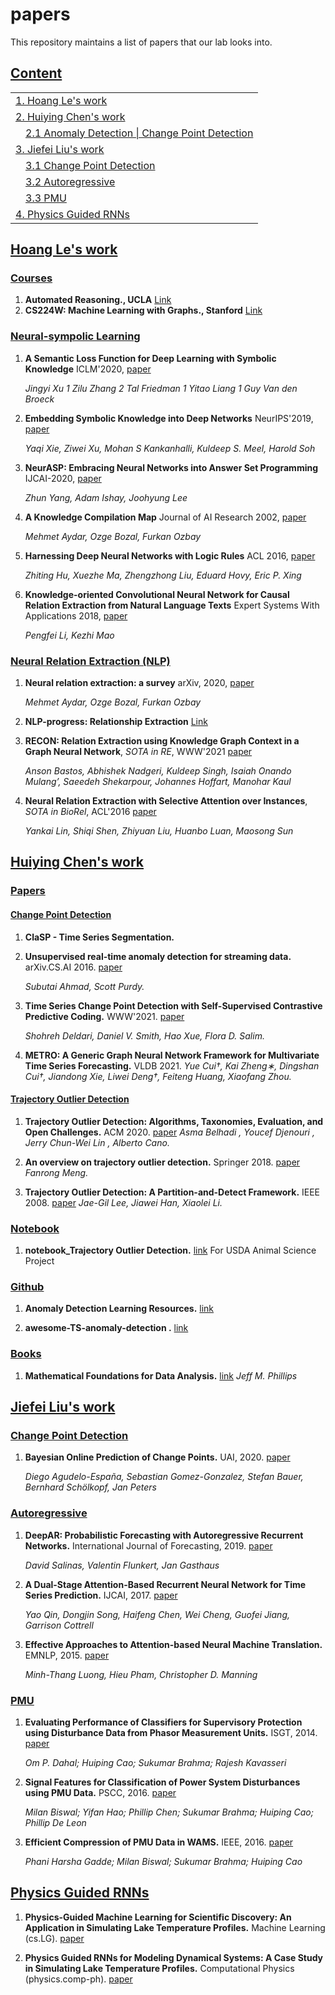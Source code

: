 # papers
This repository maintains a list of papers that our lab looks into. 

## [Content](#content)

<table>
<tr><td colspan="2"><a href="#Trung">1. Hoang Le's work</a></td></tr>
<tr><td colspan="2"><a href="#Huiying">2. Huiying Chen's work</a></td></tr>
   <tr><td colspan="2">&emsp;<a href="#Anomaly-Detection-|-Change-Point-Detection">2.1 Anomaly Detection | Change Point Detection</a></td></tr>
<tr><td colspan="2"><a href="#Jiefei-Liu's-work">3. Jiefei Liu's work</a></td></tr>
   <tr><td colspan="2">&emsp;<a href="#Change-Point-Detection">3.1 Change Point Detection</a></td></tr>
   <tr><td colspan="2">&emsp;<a href="#Autoregressive">3.2 Autoregressive</a></td></tr>
   <tr><td colspan="2">&emsp;<a href="#PMU">3.3 PMU</a></td></tr>
<tr><td colspan="2"><a href="#Physics-Guided-RNNs">4. Physics Guided RNNs</a></td></tr>
</table>


## [Hoang Le's work](#content)
### [Courses](#content)
1. **Automated Reasoning., UCLA** [Link](https://www.youtube.com/playlist?list=PLlDG_zCuBub5AyHuxnw8vfgx7Wd-P-4XN)
2. **CS224W: Machine Learning with Graphs., Stanford** [Link](https://www.youtube.com/watch?v=JAB_plj2rbA&list=PLoROMvodv4rPLKxIpqhjhPgdQy7imNkDn)

### [Neural-sympolic Learning](#content)
1. **A Semantic Loss Function for Deep Learning with Symbolic Knowledge** ICLM'2020, [paper](https://arxiv.org/abs/1711.11157)

    *Jingyi Xu 1 Zilu Zhang 2 Tal Friedman 1 Yitao Liang 1 Guy Van den Broeck*

1. **Embedding Symbolic Knowledge into Deep Networks** NeurIPS'2019, [paper](https://arxiv.org/abs/1909.01161)

    *Yaqi Xie, Ziwei Xu, Mohan S Kankanhalli, Kuldeep S. Meel, Harold Soh* 

1. **NeurASP: Embracing Neural Networks into Answer Set Programming** IJCAI-2020, [paper](https://www.ijcai.org/proceedings/2020/0243.pdf)

    *Zhun Yang, Adam Ishay, Joohyung Lee*

1. **A Knowledge Compilation Map** Journal of AI Research 2002, [paper](https://arxiv.org/abs/1106.1819)

    *Mehmet Aydar, Ozge Bozal, Furkan Ozbay*

1. **Harnessing Deep Neural Networks with Logic Rules** ACL 2016, [paper](http://www.cs.cmu.edu/~epxing/papers/2016/Hu_etal_ACL16.pdf)

    *Zhiting Hu, Xuezhe Ma, Zhengzhong Liu, Eduard Hovy, Eric P. Xing*

1. **Knowledge-oriented Convolutional Neural Network for Causal
Relation Extraction from Natural Language Texts** Expert Systems With Applications 2018, [paper](https://drive.google.com/file/d/1GSvIl-1TY7jZPFFCuzmZTRjSbdzrqSou/view?usp=sharing)

    *Pengfei Li, Kezhi Mao*


### [Neural Relation Extraction (NLP)](#content)
1. **Neural relation extraction: a survey** arXiv, 2020, [paper](https://arxiv.org/abs/2007.04247)

    *Mehmet Aydar, Ozge Bozal, Furkan Ozbay*

1. **NLP-progress: Relationship Extraction** [Link](http://nlpprogress.com/english/relationship_extraction.html)
1. **RECON: Relation Extraction using Knowledge Graph Context in a Graph Neural Network**, *SOTA in RE*, WWW'2021 [paper](https://arxiv.org/pdf/2009.08694)
    
    *Anson Bastos, Abhishek Nadgeri, Kuldeep Singh, Isaiah Onando Mulang’, Saeedeh Shekarpour, Johannes Hoffart, Manohar Kaul*

1. **Neural Relation Extraction with Selective Attention over Instances**, *SOTA in BioRel*, ACL'2016 [paper](https://www.aclweb.org/anthology/P16-1200/)
    
    *Yankai Lin, Shiqi Shen, Zhiyuan Liu, Huanbo Luan, Maosong Sun*


## [Huiying Chen's work](#content)
### [Papers](#content)
#### [Change Point Detection](#content)
1. **ClaSP - Time Series Segmentation.** 
1. **Unsupervised real-time anomaly detection for streaming data.** arXiv.CS.AI 2016. [paper](https://www.sciencedirect.com/science/article/pii/S0925231217309864)

    *Subutai Ahmad, Scott Purdy.*

1. **Time Series Change Point Detection with Self-Supervised Contrastive Predictive Coding.** WWW'2021. [paper](https://arxiv.org/abs/2011.14097)

    *Shohreh Deldari, Daniel V. Smith, Hao Xue, Flora D. Salim.*
    
1. **METRO: A Generic Graph Neural Network Framework for
Multivariate Time Series Forecasting.** VLDB 2021. 
    *Yue Cui†, Kai Zheng∗, Dingshan Cui†, Jiandong Xie, Liwei Deng†, Feiteng Huang, Xiaofang Zhou.*


#### [Trajectory Outlier Detection](#content)

1. **Trajectory Outlier Detection: Algorithms, Taxonomies,
Evaluation, and Open Challenges.** ACM 2020. [paper](https://kristiania.brage.unit.no/kristiania-xmlui/bitstream/handle/11250/2754894/Belhadi.pdf?sequence=1)
    *Asma Belhadi , Youcef Djenouri , Jerry Chun-Wei Lin , Alberto Cano.*

1. **An overview on trajectory outlier detection.** Springer 2018. [paper](https://www.researchgate.net/publication/322898173_An_overview_on_trajectory_outlier_detection)
    *Fanrong Meng.*

1. **Trajectory Outlier Detection: A Partition-and-Detect Framework.** IEEE 2008. [paper](http://hanj.cs.illinois.edu/pdf/icde08_jaegil_lee.pdf)
    *Jae-Gil Lee, Jiawei Han, Xiaolei Li.*


### [Notebook](#content)

1. **notebook_Trajectory Outlier Detection.**  [link](https://docs.google.com/document/d/1DlQEsF-5l1OMhmflhH29dJ3wL3DEzEWVExxA56admVI/edit?usp=sharing) For USDA Animal Science Project



### [Github](#content)

1. **Anomaly Detection Learning Resources.**  [link](https://github.com/yzhao062/anomaly-detection-resources)

1. **awesome-TS-anomaly-detection .**  [link](https://github.com/rob-med/awesome-TS-anomaly-detection)


### [Books](#content)

1. **Mathematical Foundations for Data Analysis.**  [link](https://mathfordata.github.io/)
    *Jeff M. Phillips*


## [Jiefei Liu's work](#content)
### [Change Point Detection](#content)

1. **Bayesian Online Prediction of Change Points.** UAI, 2020. [paper](https://arxiv.org/abs/1902.04524)

   *Diego Agudelo-España, Sebastian Gomez-Gonzalez, Stefan Bauer, Bernhard Schölkopf, Jan Peters*

### [Autoregressive](#content)

1. **DeepAR: Probabilistic Forecasting with Autoregressive Recurrent Networks.** International Journal of Forecasting, 2019. [paper](https://arxiv.org/abs/1704.04110)
   
   *David Salinas, Valentin Flunkert, Jan Gasthaus*
   
1. **A Dual-Stage Attention-Based Recurrent Neural Network for Time Series Prediction.** IJCAI, 2017. [paper](https://arxiv.org/abs/1704.02971)

   *Yao Qin, Dongjin Song, Haifeng Chen, Wei Cheng, Guofei Jiang, Garrison Cottrell*
   
1. **Effective Approaches to Attention-based Neural Machine Translation.** EMNLP, 2015. [paper](https://arxiv.org/abs/1508.04025)
   
   *Minh-Thang Luong, Hieu Pham, Christopher D. Manning*

### [PMU](#content)
1. **Evaluating Performance of Classifiers for Supervisory Protection using Disturbance Data from Phasor Measurement Units.** ISGT, 2014. [paper](https://ieeexplore.ieee.org/document/7028892?section=abstract)

   *Om P. Dahal; Huiping Cao; Sukumar Brahma; Rajesh Kavasseri*
   
1. **Signal Features for Classification of Power System Disturbances using PMU Data.** PSCC, 2016. [paper](https://ieeexplore.ieee.org/document/7540867)

   *Milan Biswal; Yifan Hao; Phillip Chen; Sukumar Brahma; Huiping Cao; Phillip De Leon*
   
1. **Efficient Compression of PMU Data in WAMS.** IEEE, 2016. [paper](https://ieeexplore.ieee.org/document/7434055)

   *Phani Harsha Gadde; Milan Biswal; Sukumar Brahma; Huiping Cao*


## [Physics Guided RNNs](#content)
1. **Physics-Guided Machine Learning for Scientific Discovery: An Application in Simulating Lake Temperature Profiles.** Machine Learning (cs.LG). [paper](https://arxiv.org/abs/2001.11086)

1. **Physics Guided RNNs for Modeling Dynamical Systems: A Case Study in Simulating Lake Temperature Profiles.** Computational Physics (physics.comp-ph). [paper](https://arxiv.org/abs/1810.13075)

